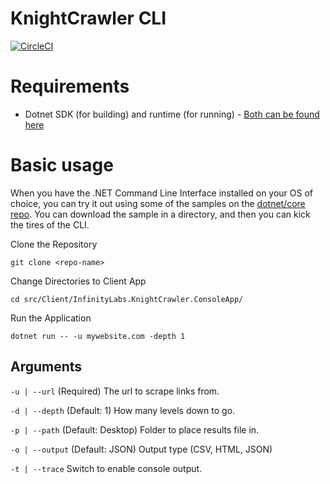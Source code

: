 # KnightCrawler CLI

[![CircleCI](https://circleci.com/gh/infinity-labs-io/KnightCrawler.svg?style=svg)](https://circleci.com/gh/infinity-labs-io/KnightCrawler)

# Requirements

- Dotnet SDK (for building) and runtime (for running) - [Both can be found here](https://dotnet.microsoft.com/download)

# Basic usage

When you have the .NET Command Line Interface installed on your OS of choice, you can try it out using some of the samples on the [dotnet/core repo](https://github.com/dotnet/core/tree/master/samples). You can download the sample in a directory, and then you can kick the tires of the CLI.


Clone the Repository

    git clone <repo-name>

Change Directories to Client App

    cd src/Client/InfinityLabs.KnightCrawler.ConsoleApp/

Run the Application

    dotnet run -- -u mywebsite.com -depth 1


## Arguments

`-u | --url` (Required) The url to scrape links from.

`-d | --depth` (Default: 1) How many levels down to go.

`-p | --path` (Default: Desktop) Folder to place results file in.

`-o | --output` (Default: JSON) Output type (CSV, HTML, JSON)

`-t | --trace` Switch to enable console output.
